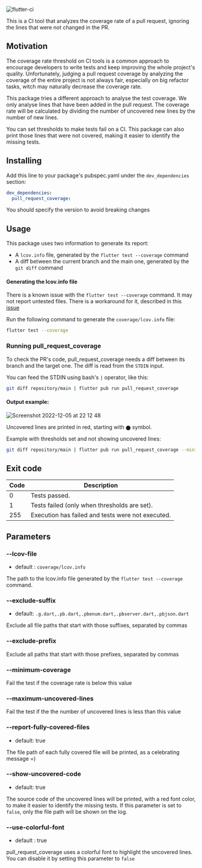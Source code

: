 ![flutter-ci](https://github.com/talesbarreto/pull_request_coverage/actions/workflows/flutter-ci.yml/badge.svg)

This is a CI tool that analyzes the coverage rate of a pull request, ignoring the lines that were not changed in the PR.

## Motivation

The coverage rate threshold on CI tools is a common approach to encourage developers to write tests and keep improving the whole project's quality. Unfortunately, judging a pull request coverage by analyzing the coverage of the entire project is not always fair, especially on big refactor tasks, witch may naturally decrease the coverage rate.

This package tries a different approach to analyse the test coverage. We only analyse lines that have been added in the pull request. The coverage rate will be calculated by dividing the number of uncovered new lines by the number of new lines.

You can set thresholds to make tests fail on a CI. This package can also print those lines that were not covered, making it easier to identify the missing tests.

## Installing
Add this line to your package's pubspec.yaml under the `dev_dependencies` section:

```yaml
dev_dependencies:
  pull_request_coverage:
```

You should specify the version to avoid breaking changes


## Usage

This package uses two information to generate its report:
- A `lcov.info` file, generated by the `flutter test --coverage` command
- A diff between the current branch and the main one, generated by the `git diff` command

#### Generating the lcov.info file
There is a known issue with the `flutter test --coverage` command. It may not report untested files. There is a workaround for it, described in this [issue](https://github.com/flutter/flutter/issues/27997#issuecomment-1144247839)

Run the following command to generate the `coverage/lcov.info` file:
```bash
flutter test --coverage
```

### Running pull_request_coverage
To check the PR's code, pull_request_coverage needs a diff between its branch and the target one. The diff is read from the `STDIN` input.

You can feed the STDIN using bash's `|` operator, like this:
```bash
git diff repository/main | flutter pub run pull_request_coverage
```

#### Output example:
![Screenshot 2022-12-05 at 22 12 48](https://user-images.githubusercontent.com/7644323/205782547-e75af628-4e2b-4b6d-a1fd-625872998caf.png)

Uncovered lines are printed in red, starting with `⬤` symbol.

Example with thresholds set and not showing uncovered lines:
```bash
git diff repository/main | flutter pub run pull_request_coverage --minimum-coverage 95 --maximum-uncovered-lines 5 --hide-uncovered-lines
```


## Exit code

| Code | Description                                       |
|------|---------------------------------------------------|
| 0    | Tests passed.                                     |
| 1    | Tests failed (only when thresholds are set).      |
| 255  | Execution has failed and tests were not executed. |

## Parameters

### --lcov-file
- default : `coverage/lcov.info`

The path to the lcov.info file generated by the `flutter test --coverage` command.

### --exclude-suffix
- default: `.g.dart,.pb.dart,.pbenum.dart,.pbserver.dart,.pbjson.dart`

Exclude all file paths that start with those suffixes, separated by commas

### --exclude-prefix
Exclude all paths that start with those prefixes, separated by commas

### --minimum-coverage
Fail the test if the coverage rate is below this value

### --maximum-uncovered-lines
Fail the test if the the number of uncovered lines is less than this value

### --report-fully-covered-files
- default: true

The file path of each fully covered file will be printed, as a celebrating message =)

### --show-uncovered-code
- default: true

The source code of the uncovered lines will be printed, with a red font color, to make it easier to identify the missing tests.
If this parameter is set to `false`, only the file path will be shown on the log.

### --use-colorful-font
- default : true

pull_request_coverage uses a colorful font to highlight the uncovered lines. You can disable it by setting this parameter to `false`

